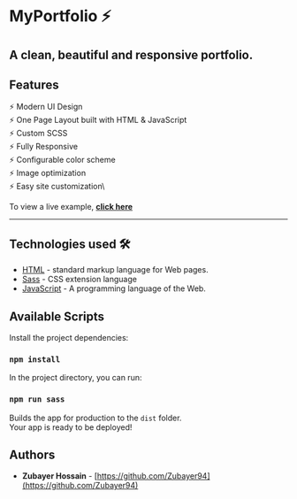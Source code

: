 # MyPortfolio ⚡️

## A clean, beautiful and responsive portfolio.

## Features

⚡️ Modern UI Design\
⚡️ One Page Layout built with HTML & JavaScript\
⚡️ Custom SCSS\
⚡️ Fully Responsive\
⚡️ Configurable color scheme\
⚡️ Image optimization\
⚡️ Easy site customization\

To view a live example, **[click here](https://github.com/Zubayer94)**

---

## Technologies used 🛠️

- [HTML](https://www.w3schools.com/html/default.asp) - standard markup language for Web pages.
- [Sass](https://sass-lang.com/documentation) - CSS extension language
- [JavaScript](https://www.w3schools.com/js/default.asp) - A programming language of the Web.

## Available Scripts

Install the project dependencies:

### `npm install`

In the project directory, you can run:

### `npm run sass`

Builds the app for production to the `dist` folder.\
Your app is ready to be deployed!

## Authors

- **Zubayer Hossain** - [https://github.com/Zubayer94](https://github.com/Zubayer94)
